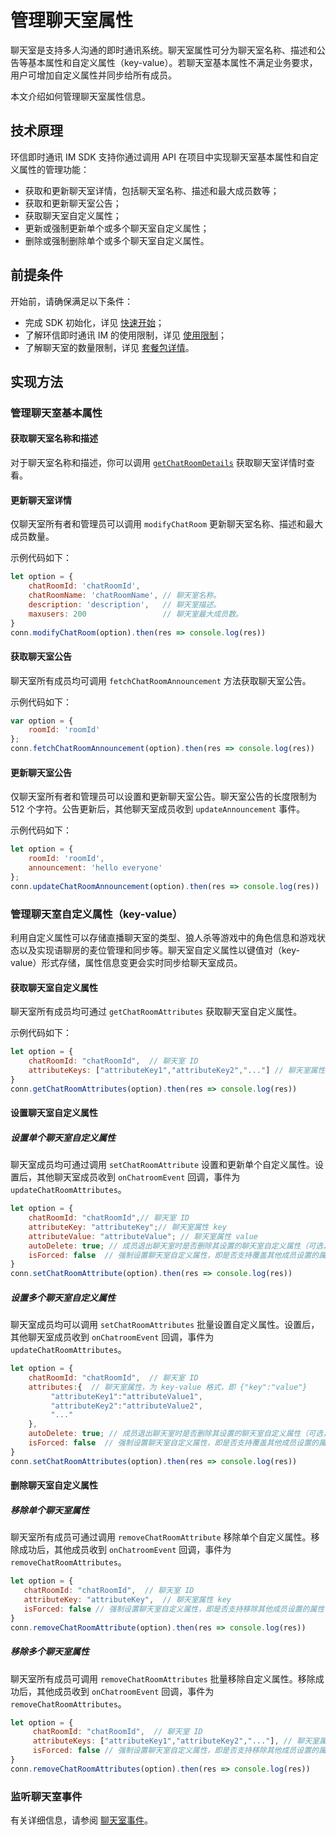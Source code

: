 # 管理聊天室属性

<Toc />

聊天室是支持多人沟通的即时通讯系统。聊天室属性可分为聊天室名称、描述和公告等基本属性和自定义属性（key-value）。若聊天室基本属性不满足业务要求，用户可增加自定义属性并同步给所有成员。

本文介绍如何管理聊天室属性信息。

## 技术原理

环信即时通讯 IM SDK 支持你通过调用 API 在项目中实现聊天室基本属性和自定义属性的管理功能：

- 获取和更新聊天室详情，包括聊天室名称、描述和最大成员数等；
- 获取和更新聊天室公告；
- 获取聊天室自定义属性；
- 更新或强制更新单个或多个聊天室自定义属性；
- 删除或强制删除单个或多个聊天室自定义属性。

## 前提条件

开始前，请确保满足以下条件：

- 完成 SDK 初始化，详见 [快速开始](quickstart.html)；
- 了解环信即时通讯 IM 的使用限制，详见 [使用限制](/product/limitation.html)；
- 了解聊天室的数量限制，详见 [套餐包详情](https://www.easemob.com/pricing/im)。

## 实现方法

### 管理聊天室基本属性

#### 获取聊天室名称和描述

对于聊天室名称和描述，你可以调用 [`getChatRoomDetails`](room_manage.html#获取聊天室详情) 获取聊天室详情时查看。

#### 更新聊天室详情

仅聊天室所有者和管理员可以调用 `modifyChatRoom` 更新聊天室名称、描述和最大成员数量。

示例代码如下：

```javascript
let option = {
    chatRoomId: 'chatRoomId',
    chatRoomName: 'chatRoomName', // 聊天室名称。
    description: 'description',   // 聊天室描述。
    maxusers: 200                 // 聊天室最大成员数。
}
conn.modifyChatRoom(option).then(res => console.log(res))
```

#### 获取聊天室公告

聊天室所有成员均可调用 `fetchChatRoomAnnouncement` 方法获取聊天室公告。

示例代码如下：

```javascript
var option = {
    roomId: 'roomId'
};
conn.fetchChatRoomAnnouncement(option).then(res => console.log(res))
```

#### 更新聊天室公告

仅聊天室所有者和管理员可以设置和更新聊天室公告。聊天室公告的长度限制为 512 个字符。公告更新后，其他聊天室成员收到 `updateAnnouncement` 事件。

示例代码如下：

```javascript
let option = {
    roomId: 'roomId',
    announcement: 'hello everyone'
};
conn.updateChatRoomAnnouncement(option).then(res => console.log(res))
```

### 管理聊天室自定义属性（key-value）

利用自定义属性可以存储直播聊天室的类型、狼人杀等游戏中的角色信息和游戏状态以及实现语聊房的麦位管理和同步等。聊天室自定义属性以键值对（key-value）形式存储，属性信息变更会实时同步给聊天室成员。

#### 获取聊天室自定义属性

聊天室所有成员均可通过 `getChatRoomAttributes` 获取聊天室自定义属性。

示例代码如下：

   ```javascript
   let option = {
       chatRoomId: "chatRoomId",  // 聊天室 ID
       attributeKeys: ["attributeKey1","attributeKey2","..."] // 聊天室属性 key（可选，若不设置则获取全部自定义属性）
   }
   conn.getChatRoomAttributes(option).then(res => console.log(res))
   ```

#### 设置聊天室自定义属性

##### 设置单个聊天室自定义属性

聊天室成员均可通过调用 `setChatRoomAttribute` 设置和更新单个自定义属性。设置后，其他聊天室成员收到 `onChatroomEvent` 回调，事件为 `updateChatRoomAttributes`。

   ```javascript
   let option = {
       chatRoomId: "chatRoomId",// 聊天室 ID
       attributeKey: "attributeKey";// 聊天室属性 key
       attributeValue: "attributeValue"; // 聊天室属性 value
   	   autoDelete: true; // 成员退出聊天室时是否删除其设置的聊天室自定义属性（可选，默认为 `true`）
       isForced: false  // 强制设置聊天室自定义属性，即是否支持覆盖其他成员设置的属性（可选，默认为 `false`）
   }
   conn.setChatRoomAttribute(option).then(res => console.log(res))
   ```

##### 设置多个聊天室自定义属性

聊天室成员均可以调用 `setChatRoomAttributes` 批量设置自定义属性。设置后，其他聊天室成员收到 `onChatroomEvent` 回调，事件为 `updateChatRoomAttributes`。

   ```javascript
   let option = {
       chatRoomId: "chatRoomId",  // 聊天室 ID
       attributes:{  // 聊天室属性，为 key-value 格式，即 {"key":"value"}
            "attributeKey1":"attributeValue1",
        	"attributeKey2":"attributeValue2",
         	"..."
       },
       autoDelete: true; // 成员退出聊天室时是否删除其设置的聊天室自定义属性（可选，默认为 `true`）
   	   isForced: false  // 强制设置聊天室自定义属性，即是否支持覆盖其他成员设置的属性（可选，默认为 `false`）
   }
   conn.setChatRoomAttributes(option).then(res => console.log(res))
   ```

#### 删除聊天室自定义属性

##### 移除单个聊天室属性

聊天室所有成员可通过调用 `removeChatRoomAttribute` 移除单个自定义属性。移除成功后，其他成员收到 `onChatroomEvent` 回调，事件为 `removeChatRoomAttributes`。

   ```javascript
   let option = {
      chatRoomId: "chatRoomId",  // 聊天室 ID
   	  attributeKey: "attributeKey",  // 聊天室属性 key
   	  isForced: false // 强制设置聊天室自定义属性，即是否支持移除其他成员设置的属性（可选，默认为 `false`）
   }
   conn.removeChatRoomAttribute(option).then(res => console.log(res))
   ```

##### 移除多个聊天室属性

聊天室所有成员可调用 `removeChatRoomAttributes` 批量移除自定义属性。移除成功后，其他成员收到 `onChatroomEvent` 回调，事件为 `removeChatRoomAttributes`。

   ```javascript
   let option = {
    	chatRoomId: "chatRoomId",  // 聊天室 ID
    	attributeKeys: ["attributeKey1","attributeKey2","..."], // 聊天室属性 key
   	    isForced: false // 强制设置聊天室自定义属性，即是否支持移除其他成员设置的属性（可选，默认为 `false`）
   }
   conn.removeChatRoomAttributes(option).then(res => console.log(res))
   ```

### 监听聊天室事件

有关详细信息，请参阅 [聊天室事件](room_manage.html#监听聊天室事件)。